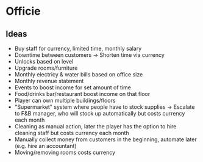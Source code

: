 # Officie
## Ideas
- Buy staff for currency, limited time, monthly salary
- Downtime between customers -> Shorten time via currency
- Unlocks based on level
- Upgrade rooms/furniture
- Monthly electricy & water bills based on office size
- Monthly revenue statement
- Events to boost income for set amount of time
- Food/drinks bar/restaurant boost income on that floor
- Player can own multiple buildings/floors
- "Supermarket" system where people have to stock supplies -> Escalate to F&B manager, who will stock up automatically but costs currency each month
- Cleaning as manual action, later the player has the option to hire cleaning staff but costs currency each month
- Manually collect money from customers in the beginning, automate later (e.g. hire an accountant)
- Moving/removing rooms costs currency
